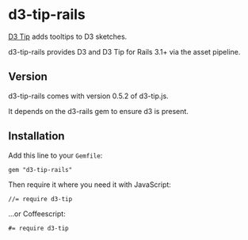 # d3-tip-rails

[D3 Tip](https://github.com/Caged/d3-tip) adds tooltips to D3 sketches.

d3-tip-rails provides D3 and D3 Tip for Rails 3.1+ via the asset pipeline.

## Version

d3-tip-rails comes with version 0.5.2 of d3-tip.js.

It depends on the d3-rails gem to ensure d3 is present.

## Installation

Add this line to your `Gemfile`:

    gem "d3-tip-rails"

Then require it where you need it with JavaScript:

    //= require d3-tip

...or Coffeescript:

    #= require d3-tip
